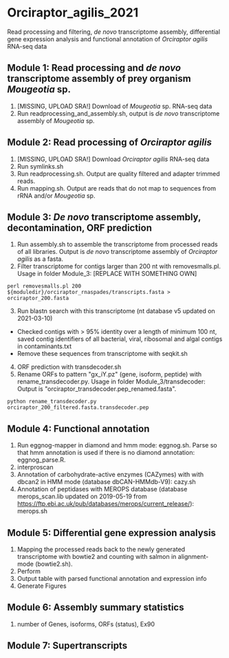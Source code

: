 # Orciraptor_agilis_2021
Read processing and filtering, *de novo* transcriptome assembly, differential gene expression analysis and functional annotation of *Orciraptor agilis* RNA-seq data

## Module 1: Read processing and *de novo* transcriptome assembly of prey organism *Mougeotia* sp.

1. [MISSING, UPLOAD SRA!] Download of *Mougeotia* sp. RNA-seq data 
2. Run readprocessing_and_assembly.sh, output is *de novo* transcriptome assembly of *Mougeotia* sp.

## Module 2: Read processing of *Orciraptor agilis*

1. [MISSING, UPLOAD SRA!] Download *Orciraptor agilis* RNA-seq data
2. Run symlinks.sh
3. Run readprocessing.sh. Output are quality filtered and adapter trimmed reads.
4. Run mapping.sh. Output are reads that do not map to sequences from rRNA and/or *Mougeotia* sp.

## Module 3: *De novo* transcriptome assembly, decontamination, ORF prediction

1. Run assembly.sh to assemble the transcriptome from processed reads of all libraries. Output is *de novo* transcriptome assembly of *Orciraptor agilis* as a fasta.
2. Filter transcriptome for contigs larger than 200 nt with removesmalls.pl. Usage in folder Module_3: [REPLACE WITH SOMETHING OWN]
```
perl removesmalls.pl 200 ${moduledir}/orciraptor_rnaspades/transcripts.fasta > orciraptor_200.fasta
```
3. Run blastn search with this transcriptome (nt database v5 updated on 2021-03-10)
  * Checked contigs with > 95% identity over a length of minimum 100 nt, saved contig identifiers of all bacterial, viral, ribosomal and algal contigs in contaminants.txt
  * Remove these sequences from transcriptome with seqkit.sh
4. ORF prediction with transdecoder.sh
5. Rename ORFs to pattern "gx_iY.pz" (gene, isoform, peptide) with rename_transdecoder.py. Usage in folder Module_3/transdecoder: Output is "orciraptor_transdecoder.pep_renamed.fasta".
```
python rename_transdecoder.py orciraptor_200_filtered.fasta.transdecoder.pep
```

## Module 4: Functional annotation
1. Run eggnog-mapper in diamond and hmm mode: eggnog.sh. Parse so that hmm annotation is used if there is no diamond annotation: eggnog_parse.R. 
2. interproscan
3. Annotation of carbohydrate-active enzymes (CAZymes) with with dbcan2 in HMM mode (database dbCAN-HMMdb-V9): cazy.sh
4. Annotation of peptidases with MEROPS database (database merops_scan.lib updated on 2019-05-19 from https://ftp.ebi.ac.uk/pub/databases/merops/current_release/): merops.sh

## Module 5: Differential gene expression analysis
1) Mapping the processed reads back to the newly generated transcriptome with bowtie2 and counting with salmon in alignment-mode (bowtie2.sh).
2) Perform 
3) Output table with parsed functional annotation and expression info
4) Generate Figures 

## Module 6: Assembly summary statistics
1) number of Genes, isoforms, ORFs (status), Ex90 

## Module 7: Supertranscripts
